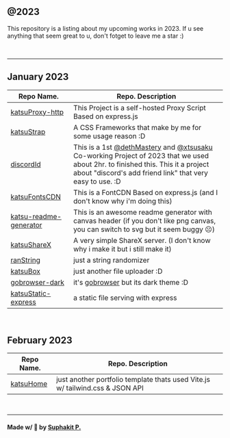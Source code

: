 ## @2023

This repository is a listing about my upcoming works in 2023. If u see anything that seem great to u, don't fotget to leave me a star :)

<br />
<hr />

## January 2023
|Repo Name.|Repo. Description|
|---------------|------------------------------|
|[katsuProxy-http](https://github.com/katzEco/katsuProxy-http)|This Project is a self-hosted Proxy Script Based on express.js|
|[katsuStrap](https://dethmastery.github.io/katsuStrap/)|A CSS Frameworks that make by me for some usage reason :D|
|[discordId](https://did.000198.xyz/)|This is a 1st [@dethMastery](https://github.com/dethmastery) and [@xtsusaku](https://github.com/xtsusaku) Co-working Project of 2023 that we used about 2hr. to finished this. This it a project about "discord's add friend link" that very easy to use. :D|
|[katsuFontsCDN](https://cdn.katsuragi.cyou)|This is a FontCDN Based on express.js (and I don't know why i'm doing this)|
|[katsu-readme-generator](https://github.com/katzEco/katsu-readme-gen/)|This is an awesome readme generator with canvas header (if you don't like png canvas, you can switch to svg but it seem buggy ☹️)|
|[katsuShareX](https://github.com/katzEco/katsuShareX)|A very simple ShareX server. (I don't know why i make it but i still make it)|
|[ranString](https://github.com/KIZUNEParty/ranString)|just a string randomizer|
|[katsuBox](https://upload.katsuragi.cyou/)|just another file uploader :D|
|[gobrowser-dark](https://github.com/katsuDocker/gobrowser-dark)|it's [gobrowser](https://github.com/xataz/gobrowser) but its dark theme :D|
|[katsuStatic-express](https://github.com/katzEco/katsuStatic-express/)|a static file serving with express|

<br />

## February 2023
|Repo Name.|Repo. Description|
|---------------|------------------------------|
|[katsuHome](https://github.com/katzEco/katsuHome-vite-vanilla)|just another portfolio template thats used Vite.js w/ tailwind.css & JSON API|

<br />
<hr />

#### Made w/ 🤍 by [Suphakit P.](https://suphakit.net/)
